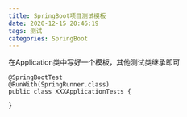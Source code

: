 ```yaml
---
title: SpringBoot项目测试模板
date: 2020-12-15 20:46:19
tags: 测试
categories: SpringBoot
---
```


在Application类中写好一个模板，其他测试类继承即可

<!--more-->

```
@SpringBootTest
@RunWith(SpringRunner.class)
public class XXXApplicationTests {

}
```